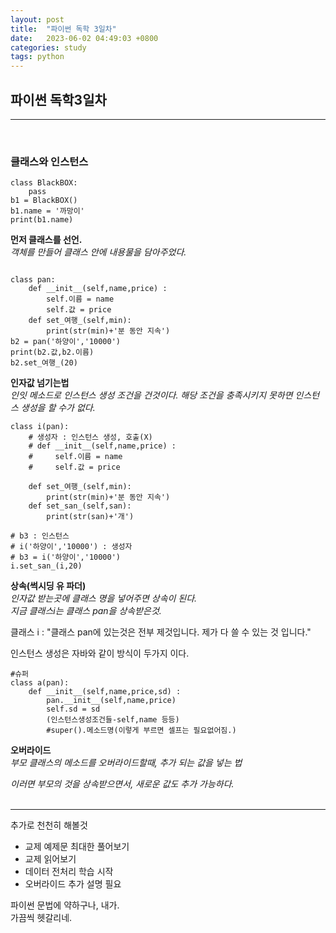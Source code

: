 ```yaml
---
layout: post
title:  "파이썬 독학 3일차"
date:   2023-06-02 04:49:03 +0800
categories: study
tags: python
---
```

## 파이썬 독학3일차
___
<br>
<h3>클래스와 인스턴스</h3>

```
class BlackBOX:
    pass
b1 = BlackBOX()
b1.name = '까망이'
print(b1.name)

```
**먼저 클래스를 선언.**
<br>
_객체를 만들어 클래스 안에 내용물을 담아주었다._

```

class pan:
    def __init__(self,name,price) :
        self.이름 = name
        self.값 = price
    def set_여행_(self,min):
        print(str(min)+'분 동안 지속')
b2 = pan('하양이','10000')
print(b2.값,b2.이름)
b2.set_여행_(20)
```
**인자값 넘기는법**
<br>
_인잇 메소드로 인스턴스 생성 조건을 건것이다. 해당 조건을 충족시키지 못하면 인스턴스 생성을 할 수가 없다._

```
class i(pan):
    # 생성자 : 인스턴스 생성, 호출(X)
    # def __init__(self,name,price) :
    #     self.이름 = name
    #     self.값 = price

    def set_여행_(self,min):
        print(str(min)+'분 동안 지속')
    def set_san_(self,san):
        print(str(san)+'개')

# b3 : 인스턴스 
# i('하양이','10000') : 생성자
# b3 = i('하양이','10000')
i.set_san_(i,20)
```
**상속(썩시딩 유 파더)**
<br>
_인자값 받는곳에 클래스 명을 넣어주면 상속이 된다._
<br>
_지금 클래스i는 클래스 pan을 상속받은것._
<br>

클래스 i : "클래스 pan에 있는것은 전부 제것입니다. 제가 다 쓸 수 있는 것 입니다."
<br>

인스턴스 생성은 자바와 같이 방식이 두가지 이다.

```
#슈퍼
class a(pan):
    def __init__(self,name,price,sd) :
        pan.__init__(self,name,price)
        self.sd = sd
        (인스턴스생성조건들-self,name 등등)
        #super().메소드명(이렇게 부르면 셀프는 필요없어짐.)
```
**오버라이드**
<br>
_부모 클래스의 메소드를 오버라이드할때, 추가 되는 값을 넣는 법_

_이러면 부모의 것을 상속받으면서, 새로운 값도 추가 가능하다._
<br>
<br>
___

추가로 천천히 해볼것
* 교제 예제문 최대한 풀어보기
* 교제 읽어보기
* 데이터 전처리 학습 시작
* 오버라이드 추가 설명 필요

파이썬 문법에 약하구나, 내가. 
<br>
가끔씩 헷갈리네. 